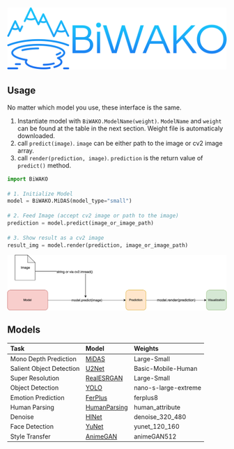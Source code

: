 # <img src="img/biwako.png" width="700">

## Usage

No matter which model you use, these interface is the same.

1. Instantiate model with `BiWAKO.ModelName(weight)`. `ModelName` and `weight` can be found at the table in the next section. Weight file is automaticaly downloaded.
2. call `predict(image)`. `image` can be either path to the image or cv2 image array.
3. call `render(prediction, image)`. `prediction` is the return value of `predict()` method.

```python
import BiWAKO

# 1. Initialize Model
model = BiWAKO.MiDAS(model_type="small")

# 2. Feed Image (accept cv2 image or path to the image)
prediction = model.predict(image_or_image_path)

# 3. Show result as a cv2 image
result_img = model.render(prediction, image_or_image_path)
```

<img src="img/biwako_api.png" width="700">

## Models

|Task| Model| Weights|
|:----|:----|:----|
| Mono Depth Prediction | [MiDAS](mono_depth.md) | Large-Small |
| Salient Object Detection | [U2Net](salient_det.md) | Basic-Mobile-Human |
| Super Resolution | [RealESRGAN](super_resolution.md) | Large-Small |
| Object Detection | [YOLO](obj_det.md) | nano-s-large-extreme |
| Emotion Prediction | [FerPlus](emotion.md) | ferplus8 |
| Human Parsing | [HumanParsing](human_parsing.md) |human_attribute |
| Denoise | [HINet](denoising.md) | denoise_320_480 |
| Face Detection | [YuNet](face_det.md) | yunet_120_160 |
| Style Transfer | [AnimeGAN](style_transfer.md) | animeGAN512 |
